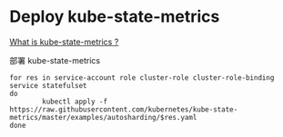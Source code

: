 # Deploy kube-state-metrics

[What is kube-state-metrics ?](https://github.com/kubernetes/kube-state-metrics)



部署 kube-state-metrics

```shell
for res in service-account role cluster-role cluster-role-binding service statefulset
do
		kubectl apply -f https://raw.githubusercontent.com/kubernetes/kube-state-metrics/master/examples/autosharding/$res.yaml
done
```

